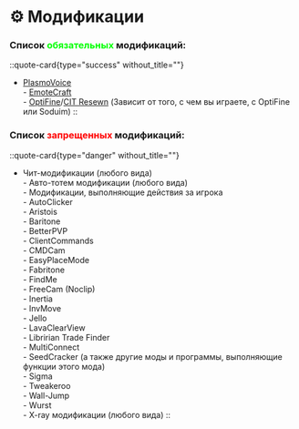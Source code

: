 # ⚙️ Модификации

### Список <span style="color:lime;"><b>**обязательных**</b></span> модификаций:
::quote-card{type="success" without_title=""}
  - [PlasmoVoice](https://modrinth.com/plugin/plasmo-voice)<br>- [EmoteCraft](https://modrinth.com/plugin/emotecraft)<br>- [OptiFine](https://optifine.net/)/[CIT Resewn](https://modrinth.com/mod/cit-resewn) (Зависит от того, с чем вы играете, с OptiFine или Soduim)
::

### Список <span style="color:red;"><b>**запрещенных**</b></span> модификаций:
::quote-card{type="danger" without_title=""}
  - Чит-модификации (любого вида)<br>- Авто-тотем модификации (любого вида)<br>- Модификации, выполняющие действия за игрока<br>- AutoClicker<br>- Aristois<br>- Baritone<br>- BetterPVP<br>- ClientCommands<br>- CMDCam<br>- EasyPlaceMode<br>- Fabritone<br>- FindMe<br>- FreeCam (Noclip)<br>- Inertia<br>- InvMove<br>- Jello<br>- LavaClearView<br>- Libririan Trade Finder<br>- MultiConnect<br>- SeedCracker (а также другие моды и программы, выполняющие функции этого мода)<br>- Sigma<br>- Tweakeroo<br>- Wall-Jump<br>- Wurst<br>- X-ray модификации (любого вида)
::

